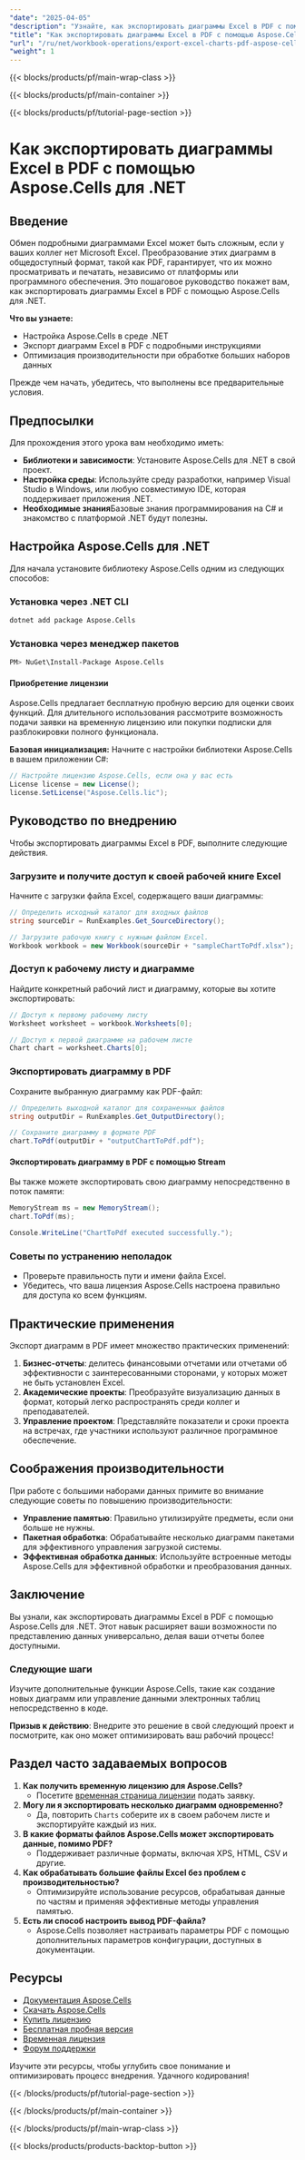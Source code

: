 ```yaml
---
"date": "2025-04-05"
"description": "Узнайте, как экспортировать диаграммы Excel в PDF с помощью Aspose.Cells для .NET. Это руководство содержит пошаговые инструкции, советы по оптимизации производительности и практические приложения."
"title": "Как экспортировать диаграммы Excel в PDF с помощью Aspose.Cells for .NET? Пошаговое руководство"
"url": "/ru/net/workbook-operations/export-excel-charts-pdf-aspose-cells-net/"
"weight": 1
---
```


{{< blocks/products/pf/main-wrap-class >}}

{{< blocks/products/pf/main-container >}}

{{< blocks/products/pf/tutorial-page-section >}}


# Как экспортировать диаграммы Excel в PDF с помощью Aspose.Cells для .NET

## Введение

Обмен подробными диаграммами Excel может быть сложным, если у ваших коллег нет Microsoft Excel. Преобразование этих диаграмм в общедоступный формат, такой как PDF, гарантирует, что их можно просматривать и печатать, независимо от платформы или программного обеспечения. Это пошаговое руководство покажет вам, как экспортировать диаграммы Excel в PDF с помощью Aspose.Cells для .NET.

**Что вы узнаете:**
- Настройка Aspose.Cells в среде .NET
- Экспорт диаграмм Excel в PDF с подробными инструкциями
- Оптимизация производительности при обработке больших наборов данных

Прежде чем начать, убедитесь, что выполнены все предварительные условия.

## Предпосылки

Для прохождения этого урока вам необходимо иметь:
- **Библиотеки и зависимости**: Установите Aspose.Cells для .NET в свой проект. 
- **Настройка среды**: Используйте среду разработки, например Visual Studio в Windows, или любую совместимую IDE, которая поддерживает приложения .NET. 
- **Необходимые знания**Базовые знания программирования на C# и знакомство с платформой .NET будут полезны.

## Настройка Aspose.Cells для .NET

Для начала установите библиотеку Aspose.Cells одним из следующих способов:

### Установка через .NET CLI
```bash
dotnet add package Aspose.Cells
```

### Установка через менеджер пакетов
```bash
PM> NuGet\Install-Package Aspose.Cells
```

#### Приобретение лицензии
Aspose.Cells предлагает бесплатную пробную версию для оценки своих функций. Для длительного использования рассмотрите возможность подачи заявки на временную лицензию или покупки подписки для разблокировки полного функционала.

**Базовая инициализация:**
Начните с настройки библиотеки Aspose.Cells в вашем приложении C#:
```csharp
// Настройте лицензию Aspose.Cells, если она у вас есть
License license = new License();
license.SetLicense("Aspose.Cells.lic");
```

## Руководство по внедрению

Чтобы экспортировать диаграммы Excel в PDF, выполните следующие действия.

### Загрузите и получите доступ к своей рабочей книге Excel

Начните с загрузки файла Excel, содержащего ваши диаграммы:
```csharp
// Определить исходный каталог для входных файлов
string sourceDir = RunExamples.Get_SourceDirectory();

// Загрузите рабочую книгу с нужным файлом Excel.
Workbook workbook = new Workbook(sourceDir + "sampleChartToPdf.xlsx");
```

### Доступ к рабочему листу и диаграмме

Найдите конкретный рабочий лист и диаграмму, которые вы хотите экспортировать:
```csharp
// Доступ к первому рабочему листу
Worksheet worksheet = workbook.Worksheets[0];

// Доступ к первой диаграмме на рабочем листе
Chart chart = worksheet.Charts[0];
```

### Экспортировать диаграмму в PDF

Сохраните выбранную диаграмму как PDF-файл:
```csharp
// Определить выходной каталог для сохраненных файлов
string outputDir = RunExamples.Get_OutputDirectory();

// Сохраните диаграмму в формате PDF
chart.ToPdf(outputDir + "outputChartToPdf.pdf");
```

#### Экспортировать диаграмму в PDF с помощью Stream
Вы также можете экспортировать свою диаграмму непосредственно в поток памяти:
```csharp
MemoryStream ms = new MemoryStream();
chart.ToPdf(ms);

Console.WriteLine("ChartToPdf executed successfully.");
```

### Советы по устранению неполадок
- Проверьте правильность пути и имени файла Excel.
- Убедитесь, что ваша лицензия Aspose.Cells настроена правильно для доступа ко всем функциям.

## Практические применения

Экспорт диаграмм в PDF имеет множество практических применений:
1. **Бизнес-отчеты**: делитесь финансовыми отчетами или отчетами об эффективности с заинтересованными сторонами, у которых может не быть установлен Excel.
2. **Академические проекты**: Преобразуйте визуализацию данных в формат, который легко распространять среди коллег и преподавателей.
3. **Управление проектом**: Представляйте показатели и сроки проекта на встречах, где участники используют различное программное обеспечение.

## Соображения производительности

При работе с большими наборами данных примите во внимание следующие советы по повышению производительности:
- **Управление памятью**: Правильно утилизируйте предметы, если они больше не нужны.
- **Пакетная обработка**: Обрабатывайте несколько диаграмм пакетами для эффективного управления загрузкой системы.
- **Эффективная обработка данных**: Используйте встроенные методы Aspose.Cells для эффективной обработки и преобразования данных.

## Заключение

Вы узнали, как экспортировать диаграммы Excel в PDF с помощью Aspose.Cells для .NET. Этот навык расширяет ваши возможности по представлению данных универсально, делая ваши отчеты более доступными.

### Следующие шаги
Изучите дополнительные функции Aspose.Cells, такие как создание новых диаграмм или управление данными электронных таблиц непосредственно в коде.

**Призыв к действию**: Внедрите это решение в свой следующий проект и посмотрите, как оно может оптимизировать ваш рабочий процесс!

## Раздел часто задаваемых вопросов

1. **Как получить временную лицензию для Aspose.Cells?**
   - Посетите [временная страница лицензии](https://purchase.aspose.com/temporary-license/) подать заявку.
2. **Могу ли я экспортировать несколько диаграмм одновременно?**
   - Да, повторить `Charts` соберите их в своем рабочем листе и экспортируйте каждый из них.
3. **В какие форматы файлов Aspose.Cells может экспортировать данные, помимо PDF?**
   - Поддерживает различные форматы, включая XPS, HTML, CSV и другие.
4. **Как обрабатывать большие файлы Excel без проблем с производительностью?**
   - Оптимизируйте использование ресурсов, обрабатывая данные по частям и применяя эффективные методы управления памятью.
5. **Есть ли способ настроить вывод PDF-файла?**
   - Aspose.Cells позволяет настраивать параметры PDF с помощью дополнительных параметров конфигурации, доступных в документации.

## Ресурсы
- [Документация Aspose.Cells](https://reference.aspose.com/cells/net/)
- [Скачать Aspose.Cells](https://releases.aspose.com/cells/net/)
- [Купить лицензию](https://purchase.aspose.com/buy)
- [Бесплатная пробная версия](https://releases.aspose.com/cells/net/)
- [Временная лицензия](https://purchase.aspose.com/temporary-license/)
- [Форум поддержки](https://forum.aspose.com/c/cells/9)

Изучите эти ресурсы, чтобы углубить свое понимание и оптимизировать процесс внедрения. Удачного кодирования!


{{< /blocks/products/pf/tutorial-page-section >}}

{{< /blocks/products/pf/main-container >}}

{{< /blocks/products/pf/main-wrap-class >}}

{{< blocks/products/products-backtop-button >}}